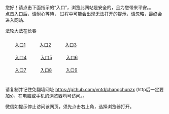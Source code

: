 您好！请点击下面指示的“入口”，浏览此网站是安全的，且为您带来平安。。 <br/>
点击入口后，请耐心等待， 过程中可能会出现无法打开的提示，请忽略，最终会进入网站. </br>

法轮大法在长春<br/>
<div style="padding:10px"><a style="margin:20px" target="_blank" href="https://d5r8e2a4xydkl.cloudfront.net/2Qpsp?hpfxlphk" id="ccLink1" rel="nofollow">入口1</a> <a target="_blank" style="margin:20px" href="https://dg67amehvc1vy.cloudfront.net/2Qpsp?jyttouc" id="ccLink2" rel="nofollow">入口2</a> <a style="margin:20px" target="_blank" href="https://d2mmtnxs6rlh7j.cloudfront.net/2Qpsp?oitgme" id="ccLink3" rel="nofollow">入口3</a></div>

<div style="padding:10px" ><a style="margin:20px" target="_blank" href="https://d5r8e2a4xydkl.cloudfront.net/2Qpsp?hpfxlphk" id="ccLink4" rel="nofollow">入口4</a> <a style="margin:20px" href="https://dg67amehvc1vy.cloudfront.net/2Qpsp?jyttouc" target="_blank" id="ccLink5" rel="nofollow">入口5</a> <a style="margin:20px" href="https://d2mmtnxs6rlh7j.cloudfront.net/2Qpsp?oitgme" target="_blank" id="ccLink6" rel="nofollow">入口6</a></div>

<div style="padding:10px"><a style="margin:20px" target="_blank" href="https://d5r8e2a4xydkl.cloudfront.net/2Qpsp?hpfxlphk" id="ccLink7" rel="nofollow">入口7</a> <a style="margin:20px" href="https://dg67amehvc1vy.cloudfront.net/2Qpsp?jyttouc" target="_blank" id="ccLink8" rel="nofollow">入口8</a> <a style="margin:20px" target="_blank" href="https://d2mmtnxs6rlh7j.cloudfront.net/2Qpsp?oitgme" id="ccLink9" rel="nofollow">入口9</a></div>

<br/>



请复制并记住免翻墙网址 https://github.com/yntd/changchunzx (http后一定要加s)，在电脑或手机的浏览器均可访问。。<br/>

微信如提示停止访问该网页，须先点击右上角，选择浏览器打开。
